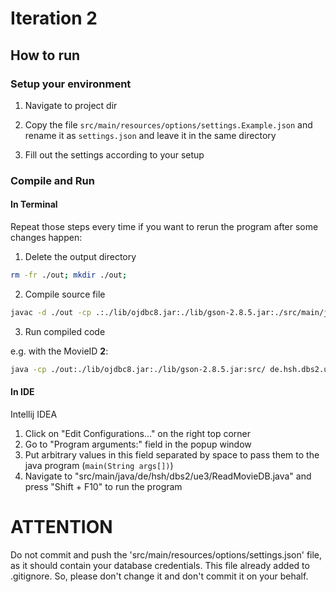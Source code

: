 # Iteration 2

## How to run

### Setup your environment

1. Navigate to project dir

2. Copy the file `src/main/resources/options/settings.Example.json` and rename it as
`settings.json` and leave it in the same directory

3. Fill out the settings according to your setup

### Compile and Run

#### In Terminal

Repeat those steps every time if you want to rerun the program after some changes happen:

1. Delete the output directory 
```bash
rm -fr ./out; mkdir ./out;
```

2. Compile source file
```bash
javac -d ./out -cp .:./lib/ojdbc8.jar:./lib/gson-2.8.5.jar:./src/main/java/ src/main/java/de/hsh/dbs2/ue3/ReadMovieDB.java
```

3. Run compiled code

  e.g. with the MovieID **2**:
```bash
java -cp ./out:./lib/ojdbc8.jar:./lib/gson-2.8.5.jar:src/ de.hsh.dbs2.ue3.ReadMovieDB 2
``` 

#### In IDE

Intellij IDEA 

1. Click on "Edit Configurations..." on the right top corner
2. Go to "Program arguments:" field in the popup window
3. Put arbitrary values in this field separated by space to pass them to the java program (`main(String args[])`)
4. Navigate to "src/main/java/de/hsh/dbs2/ue3/ReadMovieDB.java" and press "Shift + F10" to run the program



# ATTENTION

Do not commit and push the 'src/main/resources/options/settings.json' file, as it should contain your database credentials.
This file already added to .gitignore. So, please don't change it and don't commit it on your behalf. 
